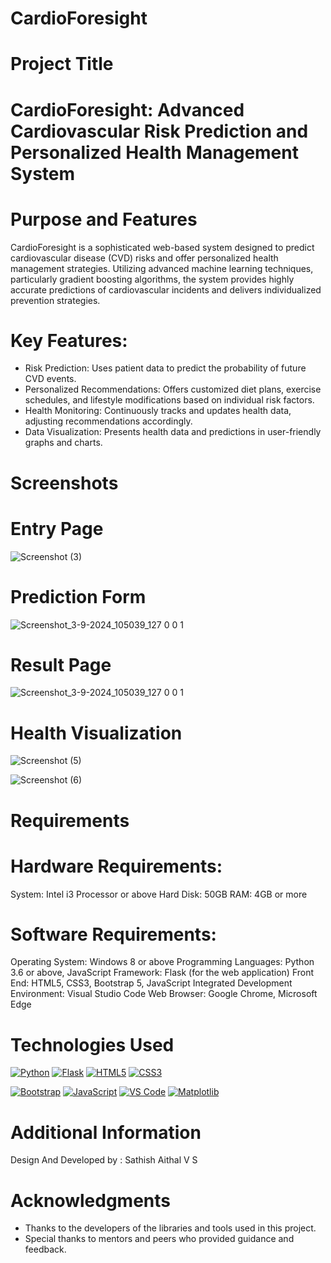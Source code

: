 # CardioForesight
# Project Title
# CardioForesight: Advanced Cardiovascular Risk Prediction and Personalized Health Management System

# Purpose and Features
CardioForesight is a sophisticated web-based system designed to predict cardiovascular disease (CVD) risks and offer personalized health management strategies. Utilizing advanced machine learning techniques, particularly gradient boosting algorithms, the system provides highly accurate predictions of cardiovascular incidents and delivers individualized prevention strategies.

# Key Features:
* Risk Prediction: Uses patient data to predict the probability of future CVD events.
* Personalized Recommendations: Offers customized diet plans, exercise schedules, and lifestyle modifications based on individual risk factors.
* Health Monitoring: Continuously tracks and updates health data, adjusting recommendations accordingly.
* Data Visualization: Presents health data and predictions in user-friendly graphs and charts.

# Screenshots
# Entry Page
![Screenshot (3)](https://github.com/user-attachments/assets/26e786cc-5a02-4de5-a4fe-f1361a3e411d)

# Prediction Form
![Screenshot_3-9-2024_105039_127 0 0 1](https://github.com/user-attachments/assets/165f96bf-2838-496b-8592-7737a27f3621)

# Result Page
![Screenshot_3-9-2024_105039_127 0 0 1](https://github.com/user-attachments/assets/9c3f37a2-3476-40ff-a436-3e5ce027380e)

# Health Visualization
![Screenshot (5)](https://github.com/user-attachments/assets/4a33cbd3-5d43-45eb-8e4a-8ebdae895829)

![Screenshot (6)](https://github.com/user-attachments/assets/8de1073f-d9f3-4785-aae0-33ec19fbaefd)

# Requirements
# Hardware Requirements:
System: Intel i3 Processor or above
Hard Disk: 50GB
RAM: 4GB or more
# Software Requirements:
Operating System: Windows 8 or above
Programming Languages: Python 3.6 or above, JavaScript
Framework: Flask (for the web application)
Front End: HTML5, CSS3, Bootstrap 5, JavaScript
Integrated Development Environment: Visual Studio Code
Web Browser: Google Chrome, Microsoft Edge

# Technologies Used
[![Python](https://img.shields.io/badge/Python-3776AB?style=for-the-badge&logo=python&logoColor=white)](https://www.python.org/) [![Flask](https://img.shields.io/badge/Flask-000000?style=for-the-badge&logo=flask&logoColor=white)](https://flask.palletsprojects.com/) [![HTML5](https://img.shields.io/badge/HTML5-E34F26?style=for-the-badge&logo=html5&logoColor=white)](https://developer.mozilla.org/en-US/docs/Web/HTML) [![CSS3](https://img.shields.io/badge/CSS3-1572B6?style=for-the-badge&logo=css3&logoColor=white)](https://developer.mozilla.org/en-US/docs/Web/CSS) 

 [![Bootstrap](https://img.shields.io/badge/Bootstrap-563D7C?style=for-the-badge&logo=bootstrap&logoColor=white)](https://getbootstrap.com/) [![JavaScript](https://img.shields.io/badge/JavaScript-F7DF1E?style=for-the-badge&logo=javascript&logoColor=black)](https://developer.mozilla.org/en-US/docs/Web/JavaScript) [![VS Code](https://img.shields.io/badge/VS%20Code-0078D4?style=for-the-badge&logo=visual%20studio%20code&logoColor=white)](https://code.visualstudio.com/) [![Matplotlib](https://img.shields.io/badge/Matplotlib-3776AB?style=for-the-badge&logo=python&logoColor=white)](https://matplotlib.org/)


# Additional Information
Design And Developed by : Sathish Aithal V S

# Acknowledgments
* Thanks to the developers of the libraries and tools used in this project.
* Special thanks to mentors and peers who provided guidance and feedback.

